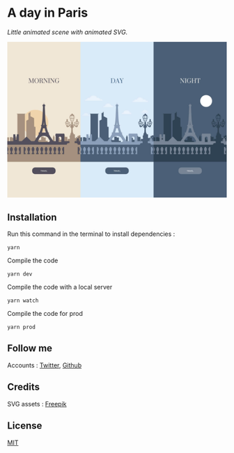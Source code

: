 # A day in Paris

*Little animated scene with animated SVG.*

![ALP Boilerplate for Three.js](screenshot.jpg)

## Installation
Run this command in the terminal to install dependencies :
```
yarn
```

Compile the code
```
yarn dev
```

Compile the code with a local server
```
yarn watch
```

Compile the code for prod
```
yarn prod
```

## Follow me

Accounts : [Twitter](https://twitter.com/anthonylpdev), [Github](https://github.com/anthonylpdev)

## Credits
SVG assets : [Freepik](https://fr.freepik.com/)

## License
[MIT](LICENSE)

